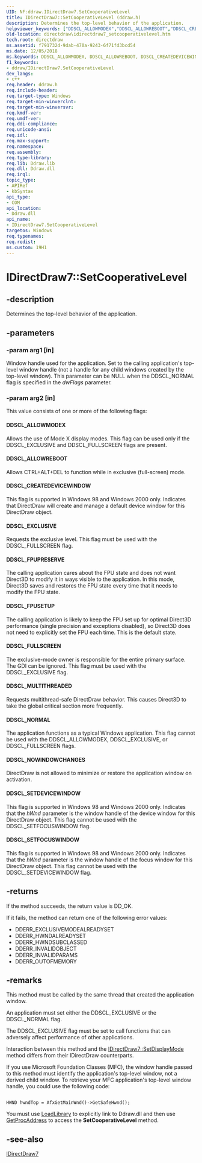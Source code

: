 ```yaml
---
UID: NF:ddraw.IDirectDraw7.SetCooperativeLevel
title: IDirectDraw7::SetCooperativeLevel (ddraw.h)
description: Determines the top-level behavior of the application.
helpviewer_keywords: ["DDSCL_ALLOWMODEX","DDSCL_ALLOWREBOOT","DDSCL_CREATEDEVICEWINDOW","DDSCL_EXCLUSIVE","DDSCL_FPUPRESERVE","DDSCL_FPUSETUP","DDSCL_FULLSCREEN","DDSCL_MULTITHREADED","DDSCL_NORMAL","DDSCL_NOWINDOWCHANGES","DDSCL_SETDEVICEWINDOW","DDSCL_SETFOCUSWINDOW","IDirectDraw7 interface [DirectDraw]","SetCooperativeLevel method","IDirectDraw7.SetCooperativeLevel","IDirectDraw7::SetCooperativeLevel","SetCooperativeLevel","SetCooperativeLevel method [DirectDraw]","SetCooperativeLevel method [DirectDraw]","IDirectDraw7 interface","ddraw/IDirectDraw7::SetCooperativeLevel","directdraw.idirectdraw7_setcooperativelevel"]
old-location: directdraw\idirectdraw7_setcooperativelevel.htm
tech.root: directdraw
ms.assetid: f791732d-9dab-470a-9243-6f71fd3bcd54
ms.date: 12/05/2018
ms.keywords: DDSCL_ALLOWMODEX, DDSCL_ALLOWREBOOT, DDSCL_CREATEDEVICEWINDOW, DDSCL_EXCLUSIVE, DDSCL_FPUPRESERVE, DDSCL_FPUSETUP, DDSCL_FULLSCREEN, DDSCL_MULTITHREADED, DDSCL_NORMAL, DDSCL_NOWINDOWCHANGES, DDSCL_SETDEVICEWINDOW, DDSCL_SETFOCUSWINDOW, IDirectDraw7 interface [DirectDraw],SetCooperativeLevel method, IDirectDraw7.SetCooperativeLevel, IDirectDraw7::SetCooperativeLevel, SetCooperativeLevel, SetCooperativeLevel method [DirectDraw], SetCooperativeLevel method [DirectDraw],IDirectDraw7 interface, ddraw/IDirectDraw7::SetCooperativeLevel, directdraw.idirectdraw7_setcooperativelevel
f1_keywords:
- ddraw/IDirectDraw7.SetCooperativeLevel
dev_langs:
- c++
req.header: ddraw.h
req.include-header: 
req.target-type: Windows
req.target-min-winverclnt: 
req.target-min-winversvr: 
req.kmdf-ver: 
req.umdf-ver: 
req.ddi-compliance: 
req.unicode-ansi: 
req.idl: 
req.max-support: 
req.namespace: 
req.assembly: 
req.type-library: 
req.lib: Ddraw.lib
req.dll: Ddraw.dll
req.irql: 
topic_type:
- APIRef
- kbSyntax
api_type:
- COM
api_location:
- Ddraw.dll
api_name:
- IDirectDraw7.SetCooperativeLevel
targetos: Windows
req.typenames: 
req.redist: 
ms.custom: 19H1
---
```


# IDirectDraw7::SetCooperativeLevel


## -description


Determines the top-level behavior of the application.


## -parameters




### -param arg1 [in]

Window handle used for the application. Set to the calling application's top-level window handle (not a handle for any child windows created by the top-level window). This parameter can be NULL when the DDSCL_NORMAL flag is specified in the <i>dwFlags</i> parameter.


### -param arg2 [in]

This value consists of one or more of the following flags:



#### DDSCL_ALLOWMODEX

Allows the use of Mode X display modes. This flag can be used only if the DDSCL_EXCLUSIVE and DDSCL_FULLSCREEN flags are present.



#### DDSCL_ALLOWREBOOT

Allows CTRL+ALT+DEL to function while in exclusive (full-screen) mode.



#### DDSCL_CREATEDEVICEWINDOW

This flag is supported in Windows 98 and Windows 2000 only. Indicates that DirectDraw will create and manage a default device window for this DirectDraw object.



#### DDSCL_EXCLUSIVE

Requests the exclusive level. This flag must be used with the DDSCL_FULLSCREEN flag.



#### DDSCL_FPUPRESERVE

The calling application cares about the FPU state and does not want Direct3D to modify it in ways visible to the application. In this mode, Direct3D saves and restores the FPU state every time that it needs to modify the FPU state.



#### DDSCL_FPUSETUP

The calling application is likely to keep the FPU set up for optimal Direct3D performance (single precision and exceptions disabled), so Direct3D does not need to explicitly set the FPU each time. This is the default state.



#### DDSCL_FULLSCREEN

The exclusive-mode owner is responsible for the entire primary surface. The GDI can be ignored. This flag must be used with the DDSCL_EXCLUSIVE flag.



#### DDSCL_MULTITHREADED

Requests multithread-safe DirectDraw behavior. This causes Direct3D to take the global critical section more frequently.



#### DDSCL_NORMAL

The application functions as a typical Windows application. This flag cannot be used with the DDSCL_ALLOWMODEX, DDSCL_EXCLUSIVE, or DDSCL_FULLSCREEN flags.



#### DDSCL_NOWINDOWCHANGES

DirectDraw is not allowed to minimize or restore the application window on activation.



#### DDSCL_SETDEVICEWINDOW

This flag is supported in Windows 98 and Windows 2000 only. Indicates that the <i>hWnd</i> parameter is the window handle of the device window for this DirectDraw object. This flag cannot be used with the DDSCL_SETFOCUSWINDOW flag.



#### DDSCL_SETFOCUSWINDOW

This flag is supported in Windows 98 and Windows 2000 only. Indicates that the <i>hWnd</i> parameter is the window handle of the focus window for this DirectDraw object. This flag cannot be used with the DDSCL_SETDEVICEWINDOW flag.


## -returns



If the method succeeds, the return value is DD_OK.



If it fails, the method can return one of the following error values:

<ul>
<li>DDERR_EXCLUSIVEMODEALREADYSET</li>
<li>DDERR_HWNDALREADYSET</li>
<li>DDERR_HWNDSUBCLASSED</li>
<li>DDERR_INVALIDOBJECT</li>
<li>DDERR_INVALIDPARAMS</li>
<li>DDERR_OUTOFMEMORY</li>
</ul>



## -remarks



This method must be called by the same thread that created the application window.



An application must set either the DDSCL_EXCLUSIVE or the DDSCL_NORMAL flag.



The DDSCL_EXCLUSIVE flag must be set to call functions that can adversely affect performance of other applications.

Interaction between this method and the <a href="https://docs.microsoft.com/windows/desktop/api/ddraw/nf-ddraw-idirectdraw7-setdisplaymode">IDirectDraw7::SetDisplayMode</a> method differs from their IDirectDraw counterparts.

If you use Microsoft Foundation Classes (MFC), the window handle passed to this method must identify the application's top-level window, not a derived child window. To retrieve your MFC application's top-level window handle, you could use the following code:




```

HWND hwndTop = AfxGetMainWnd()->GetSafeHwnd();

```


You must use <a href="https://docs.microsoft.com/windows/desktop/api/libloaderapi/nf-libloaderapi-loadlibrarya">LoadLibrary</a> to explicitly link to Ddraw.dll and then use <a href="https://docs.microsoft.com/windows/desktop/api/libloaderapi/nf-libloaderapi-getprocaddress">GetProcAddress</a> to access the <b>SetCooperativeLevel</b> method.




## -see-also




<a href="https://docs.microsoft.com/windows/desktop/api/ddraw/nn-ddraw-idirectdraw7">IDirectDraw7</a>
 

 

